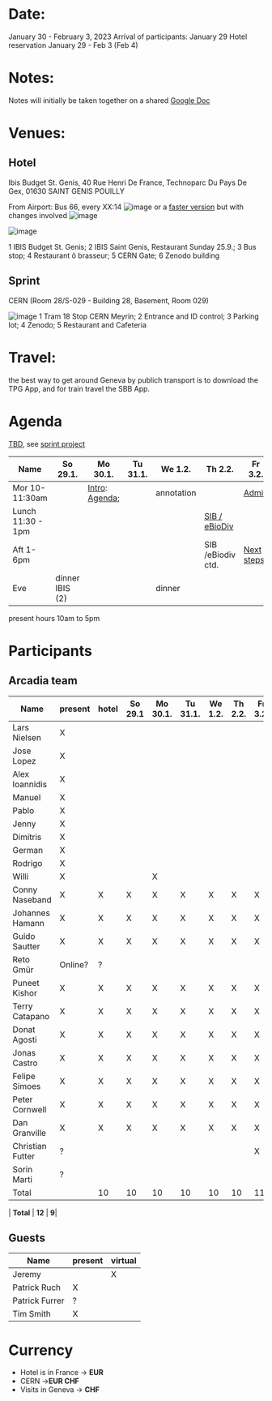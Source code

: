 # Date:
January 30 - February 3, 2023
Arrival of participants: January 29
Hotel reservation January 29 - Feb 3 (Feb 4)

# Notes:
Notes will initially be taken together on a shared [Google Doc](https://docs.google.com/document/d/1vPo1Vrhs553b1ejEC3urUq2hjX9IYEtd3zMK-x5TYMY/edit#)

# Venues:
## Hotel
Ibis Budget St. Genis, 40 Rue Henri De France, Technoparc Du Pays De Gex, 01630 SAINT GENIS POUILLY 

From Airport: Bus 66, every XX:14
![image](https://user-images.githubusercontent.com/4609956/190636029-3ac34105-6f97-45b1-8e73-577f4f34c4f2.png)
or a [faster version](https://www.google.com/maps/dir/Gen%C3%A8ve+A%C3%A9roport+(GVA),+Route+de+l'A%C3%A9roport,+Grand-Saconnex/Saint-Genis-Pouilly,+France/@46.2382483,6.0405504,13z/am=t/data=!3m1!4b1!4m14!4m13!1m5!1m1!1s0x478c6480ae239337:0xe511a9f24eb8a630!2m2!1d6.1090888!2d46.2369794!1m5!1m1!1s0x478c62697a1fc077:0x408ab2ae4c20490!2m2!1d6.02513!2d46.2437479!5i2!11m1!5shttps:%2F%2Fgoogleads.g.doubleclick.net%2Fpagead%2Fconversion%2F%3Fai%3DCC4bSRmgkY9OuCsaO9fgPromTqAyYwPWdZN3xu9znD5Ga6-mODhABIJfmnWVg9Y27gZgEoAH3qaXKAsgBCakCtdlbgzRmsT7gAgCoAwHIA8sEqgSJAk_QbXqc_vV24OmP1HaU6OQ3d90_YIao_eaPDo2hyyWNbUIdzB4qyT6E5g6JSewqzF1cFyL2Kv0L7dj5EsDENYOqQkmm-cS35mrllrUkNXQXLz1Okh9-9Wollhzx3pzUehwFiw1Coy78JwkRjL9PZ_1jfrL8EOENmIJ4bbMp8ew9Wu1BILeOl1zsOJwRt1P71N9OcyBeGEs4WCqPn-QRLHDJ4FEFuwvF4i0T1SFMDhXWoDqz7fXSM1mNaRNGB2C-RMKMmWLbDK7O1io4g1qwAUBQRNf1zrSauopm2EJ6ZIdCi7gKKyb8aaCTorU3nz0Ixa3rklXxd4uXv4xC2H_Qbk6LiOeJoxogQtTABIyKofS7AuAEAaAGLoAH8dXatQGoB47OG6gHk9gbqAfulrECqAf-nrECqAeko7ECqAfVyRuoB6a-G6gHmgaoB_PRG6gHltgbqAeqm7ECqAffn7EC2AcA0ggPCIBhEAEYHTICigI6AoBAsQmvBMIX3VlubIAKAYoKFWh0dHA6Ly93d3cuYmVsZ2VzLmNoL5gLAcgLAeALAYAMAbgMAbgTiATYEwrQFQH4FgGAFwE%26sigh%3DlrZ15eh8Tv8%26label%3D_AITNAME_%26value%3D_AITVALUE_) but with changes involved
![image](https://user-images.githubusercontent.com/4609956/190636707-d4cce098-471e-4478-9a52-e29db59ca90b.png)


![image](https://user-images.githubusercontent.com/4609956/190826397-6397b891-ef07-466d-830a-c8e77784bad1.png)

1 IBIS Budget St. Genis; 2 IBIS Saint Genis, Restaurant Sunday 25.9.; 3 Bus stop; 4 Restaurant ô brasseur; 5 CERN Gate; 6 Zenodo building


## Sprint
CERN (Room 28/S-029 - Building 28, Basement, Room 029)

![image](https://user-images.githubusercontent.com/4609956/190816655-ef55add7-7197-4ccc-922a-a9d5089e6181.png)
1 Tram 18 Stop CERN Meyrin; 2 Entrance and ID control; 3 Parking lot; 4 Zenodo; 5 Restaurant and Cafeteria


# Travel:
the best way to get around Geneva by publich transport is to download the TPG App, and for train travel the SBB App.

# Agenda
[TBD](https://docs.google.com/document/d/1vPo1Vrhs553b1ejEC3urUq2hjX9IYEtd3zMK-x5TYMY/edit#), see [sprint project](https://github.com/plazi/arcadia-2/projects/6)

| Name               |  So 29.1. | Mo 30.1. | Tu 31.1. | We 1.2. | Th 2.2. | Fr 3.2. | 
| -------------------|----------|---------|---------|---------|--------|---------|
| Mor 10-11:30am     |          | [Intro](): [Agenda](https://docs.google.com/document/d/1vPo1Vrhs553b1ejEC3urUq2hjX9IYEtd3zMK-x5TYMY/edit#heading=h.tp5g82iibn31);   |         | annotation| |  [Admin](https://docs.google.com/document/d/1vPo1Vrhs553b1ejEC3urUq2hjX9IYEtd3zMK-x5TYMY/edit#heading=h.qaccox643ucu) |
| Lunch 11:30 - 1pm  |           |         |        |         | [SIB / eBioDiv](https://docs.google.com/document/d/1vPo1Vrhs553b1ejEC3urUq2hjX9IYEtd3zMK-x5TYMY/edit#heading=h.uj7tlupizy4) |
| Aft 1-6pm          |           |           |      |         | SIB /eBiodiv ctd.| [Next steps](https://docs.google.com/document/d/1vPo1Vrhs553b1ejEC3urUq2hjX9IYEtd3zMK-x5TYMY/edit#heading=h.m7xiszjuqccl) |
| Eve                |  dinner IBIS (2)  |        | |dinner  |      

present hours 10am to 5pm

# Participants
## Arcadia team

| Name           | present | hotel|  So 29.1 | Mo 30.1. | Tu 31.1. | We 1.2. | Th 2.2. | Fr 3.2. | Sa 4.2. | So 2.10 | 
| ---------------|---------|----- |----------|---------|---------|---------|---------|---------|---------|---------|   
| Lars Nielsen   | X       |      |  
| Jose Lopez     | X       |      |  
| Alex Ioannidis | X       |      |  
| Manuel         | X       |      |  
| Pablo          | X       |      |  
| Jenny          | X       |      |  
| Dimitris       | X       |      |  
| German         | X       |      |  
| Rodrigo        | X       |      |  
| Willi          | X       |      |      | X    |      |      |      |      |  
| Conny Naseband | X       | X    | X    | X    | X    | X    | X    | X    | X    |   
| Johannes Hamann | X      | X    | X    | X    | X    | X    | X    | X    |
| Guido Sautter  | X       | X    | X    | X    | X    | X    | X    | X    | X    |  
| Reto Gmür      | Online? | ?    |  
| Puneet Kishor  | X       | X    | X    | X    | X    | X    | X    | X    | X    |  
| Terry Catapano | X       | X    | X    | X    | X    | X    | X    | X    | X    | 
| Donat Agosti   | X       | X    | X    | X    | X    | X    | X    | X    |  
| Jonas Castro   | X       | X    | X    | X    | X    | X    | X    | X    | X    |  
| Felipe Simoes  | X       | X    | X    | X    | X    | X    | X    | X    | X    |   
| Peter Cornwell | X       | X    | X    | X    | X    | X    | X    | X    |   
| Dan Granville  | X       | X    | X    | X    | X    | X    | X    | X    |    
| Christian Futter | ?     |      |      |      |      |      |      | X    |    
| Sorin Marti    | ?       |      |      |      |      |      |      |      |    
| Total          |         |  10  | 10   | 10   | 10   | 10   | 10   | 11   |    

| **Total**      | **12**  | **9**|  

## Guests
| Name           | present | virtual |
|----------------|---------|---------|
| Jeremy         |         | X       |
| Patrick Ruch   | X       |         |
| Patrick Furrer | ?       |         |
| Tim Smith      | X       |         |

# Currency
* Hotel is in France -> **EUR**
* CERN ->**EUR CHF**
* Visits in Geneva -> **CHF**
